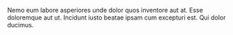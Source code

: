 Nemo eum labore asperiores unde dolor quos inventore aut at. Esse doloremque aut ut. Incidunt iusto beatae ipsam cum excepturi est. Qui dolor ducimus.